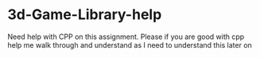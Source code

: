 # 3d-Game-Library-help
Need help with CPP on this assignment. Please if you are good with cpp help me walk through and understand as I need to understand this later on
